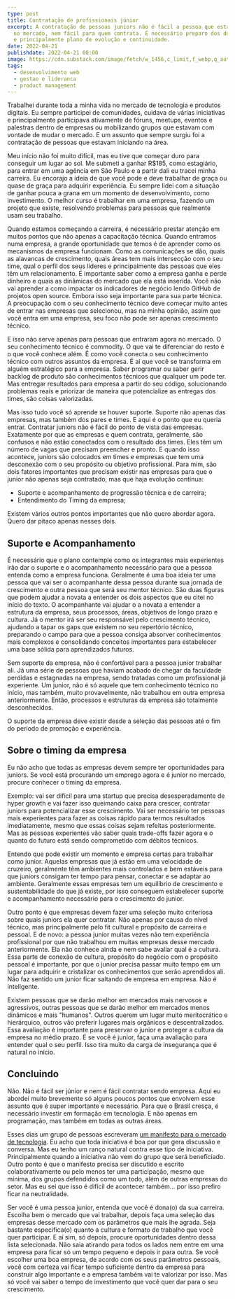 ```yaml
---
type: post
title: Contratação de profissionais júnior
excerpt: A contratação de pessoas juniors não é fácil a pessoa que está entrando
  no mercado, nem fácil para quem contrata. É necessário preparo dos dois lados
  e principalmente plano de evolução e continuidade.
date: 2022-04-21
publishdate: 2022-04-21 00:00
image: https://cdn.substack.com/image/fetch/w_1456,c_limit,f_webp,q_auto:good,fl_progressive:steep/https%3A%2F%2Fbucketeer-e05bbc84-baa3-437e-9518-adb32be77984.s3.amazonaws.com%2Fpublic%2Fimages%2Ff278b23c-4eae-4d34-9633-83c1a3bcaf76_800x400.jpeg
tags:
  - desenvolvimento web
  - gestao e lideranca
  - product management
---
```

Trabalhei durante toda a minha vida no mercado de tecnologia e produtos digitais. Eu sempre participei de comunidades, cuidava de várias iniciativas e principalmente participava ativamente de fóruns, meetups, eventos e palestras dentro de empresas ou mobilizando grupos que estavam com vontade de mudar o mercado. E um assunto que sempre surgiu foi a contratação de pessoas que estavam iniciando na área.

Meu início não foi muito difícil, mas eu tive que começar duro para conseguir um lugar ao sol. Me submeti a ganhar R$185, como estagiário, para entrar em uma agência em São Paulo e a partir dali eu tracei minha carreira. Eu encorajo a ideia de que você pode e deve trabalhar de graça ou quase de graça para adquirir experiência. Eu sempre lidei com a situação de ganhar pouca a grana em um momento de desenvolvimento, como investimento. O melhor curso é trabalhar em uma empresa, fazendo um projeto que existe, resolvendo problemas para pessoas que realmente usam seu trabalho.

Quando estamos começando a carreira, é necessário prestar atenção em muitos pontos que não apenas a capacitação técnica. Quando entramos numa empresa, a grande oportunidade que temos é de aprender como os mecanismos da empresa funcionam. Como as comunicações se dão, quais as alavancas de crescimento, quais áreas tem mais intersecção com o seu time, qual o perfil dos seus líderes e principalmente das pessoas que eles têm um relacionamento. É importante saber como a empresa ganha e perde dinheiro e quais as dinâmicas do mercado que ela está inserida. Você não vai aprender a como impactar os indicadores de negócio lendo GitHub de projetos open source. Embora isso seja importante para sua parte técnica. A preocupação com o seu conhecimento técnico deve começar muito antes de entrar nas empresas que selecionou, mas na minha opinião, assim que você entra em uma empresa, seu foco não pode ser apenas crescimento técnico.

E isso não serve apenas para pessoas que entraram agora no mercado. O seu conhecimento técnico é commodity. O que vai te diferenciar do resto é o que você conhece além. É como você conecta o seu conhecimento técnico com outros assuntos da empresa. É aí que você se transforma em alguém estratégico para a empresa. Saber programar ou saber gerir backlog de produto são conhecimentos técnicos que qualquer um pode ter. Mas entregar resultados para empresa a partir do seu código, solucionando problemas reais e priorizar de maneira que potencialize as entregas dos times, são coisas valorizadas.

Mas isso tudo você só aprende se houver suporte. Suporte não apenas das empresas, mas também dos pares e times. E aqui é o ponto que eu queria entrar. Contratar juniors não é fácil do ponto de vista das empresas. Exatamente por que as empresas e quem contrata, geralmente, são confusos e não estão conectados com o resultado dos times. Eles têm um número de vagas que precisam preencher e pronto. E quando isso acontece, juniors são colocados em times e empresas que tem uma desconexão com o seu propósito ou objetivo profissional. Para mim, são dois fatores importantes que precisam existir nas empresas para que o junior não apenas seja contratado, mas que haja evolução contínua:

* Suporte e acompanhamento de progressão técnica e de carreira;
* Entendimento do Timing da empresa;

Existem vários outros pontos importantes que não quero abordar agora. Quero dar pitaco apenas nesses dois.

## **Suporte e Acompanhamento**

É necessário que o plano contemple como os integrantes mais experientes irão dar o suporte e o acompanhamento necessário para que a pessoa entenda como a empresa funciona. Geralmente é uma boa ideia ter uma pessoa que vai ser o acompanhante dessa pessoa durante sua jornada de crescimento e outra pessoa que será seu mentor técnico. São duas figuras que podem ajudar a novata a entender os dois aspectos que eu citei no início do texto. O acompanhante vai ajudar o a novata a entender a estrutura da empresa, seus processos, áreas, objetivos de longo prazo e cultura. Já o mentor irá ser seu responsável pelo crescimento técnico, ajudando a tapar os gaps que existem no seu repertório técnico, preparando o campo para que a pessoa consiga absorver conhecimentos mais complexos e consolidando conceitos importantes para estabelecer uma base sólida para aprendizados futuros.

Sem suporte da empresa, não é confortável para a pessoa junior trabalhar ali. Já uma série de pessoas que haviam acabado de chegar da faculdade perdidas e estagnadas na empresa, sendo tratadas como um profissional já experiente. Um junior, não é só aquele que tem conhecimento técnico no início, mas também, muito provavelmente, não trabalhou em outra empresa anteriormente. Então, processos e estruturas da empresa são totalmente desconhecidos.

O suporte da empresa deve existir desde a seleção das pessoas até o fim do período de promoção e experiência.

## **Sobre o timing da empresa**

Eu não acho que todas as empresas devem sempre ter oportunidades para juniors. Se você está procurando um emprego agora e é junior no mercado, procure conhecer o timing da empresa.

Exemplo: vai ser difícil para uma startup que precisa desesperadamente de hyper growth e vai fazer isso queimando caixa para crescer, contratar juniors para potencializar esse crescimento. Vai ser necessário ter pessoas mais experientes para fazer as coisas rápido para termos resultados imediatamente, mesmo que essas coisas sejam refeitas posteriormente. Mas as pessoas experientes vão saber quais trade-offs fazer agora e o quanto do futuro está sendo comprometido com débitos técnicos.

Entendo que pode existir um momento e empresa certas para trabalhar como junior. Aquelas empresas que já estão em uma velocidade de cruzeiro, geralmente têm ambientes mais controlados e bem estáveis para que juniors consigam ter tempo para pensar, conectar e se adaptar ao ambiente. Geralmente essas empresas tem um equilíbrio de crescimento e sustentabilidade do que já existe, por isso conseguem estabelecer suporte e acompanhamento necessário para o crescimento do junior.

Outro ponto é que empresas devem fazer uma seleção muito criteriosa sobre quais juniors ela quer contratar. Não apenas por causa do nível técnico, mas principalmente pelo fit cultural e propósito de carreira e pessoal. E de novo: a pessoa junior muitas vezes não tem experiência profissional por que não trabalhou em muitas empresas desse mercado anteriormente. Ela não conhece ainda e nem sabe avaliar qual é a cultura. Essa parte de conexão de cultura, propósito do negócio com o propósito pessoal é importante, por que o junior precisa passar muito tempo em um lugar para adquirir e cristalizar os conhecimentos que serão aprendidos ali. Não faz sentido um junior ficar saltando de empresa em empresa. Não é inteligente.

Existem pessoas que se darão melhor em mercados mais nervosos e agressivos, outras pessoas que se darão melhor em mercados menos dinâmicos e mais "humanos". Outros querem um lugar muito meritocrático e hierárquico, outros vão preferir lugares mais orgânicos e descentralizados. Essa avaliação é importante para preservar o junior e proteger a cultura da empresa no médio prazo. E se você é junior, faça uma avaliação para entender qual o seu perfil. Isso tira muito da carga de insegurança que é natural no início.

## **Concluindo**

Não. Não é fácil ser júnior e nem é fácil contratar sendo empresa. Aqui eu abordei muito brevemente só alguns poucos pontos que envolvem esse assunto que é super importante e necessário. Para que o Brasil cresça, é necessário investir em formação em tecnologia. E não apenas em programação, mas também em todas as outras áreas.

Esses dias um grupo de pessoas escreveram [um manifesto para o mercado de tecnologia](https://manifestotech.org/). Eu acho que toda iniciativa é boa por que gera discussão e conversa. Mas eu tenho um ranço natural contra esse tipo de iniciativa. Principalmente quando a iniciativa não vem do grupo que será beneficiado. Outro ponto é que o manifesto precisa ser discutido e escrito colaborativamente ou pelo menos ter uma participação, mesmo que mínima, dos grupos defendidos como um todo, além de outras empresas do setor. Mas eu sei que isso é difícil de acontecer também... por isso prefiro ficar na neutralidade.

Ser você é uma pessoa junior, entenda que você é dona(o) da sua carreira. Escolha bem o mercado que vai trabalhar, depois faça uma seleção das empresas desse mercado com os parâmetros que mais lhe agrada. Seja bastante especifica(o) quanto a cultura e formato de trabalho que você quer participar. E aí sim, só depois, procure oportunidades dentro dessa lista selecionada. Não saia atirando para todos os lados nem entre em uma empresa para ficar só um tempo pequeno e depois ir para outra. Se você escolher uma boa empresa, de acordo com os seus parâmetros pessoais, você com certeza vai ficar tempo suficiente dentro da empresa para construir algo importante e a empresa também vai te valorizar por isso. Mas só você vai saber o tempo de investimento que você quer dar para o seu crescimento.